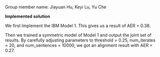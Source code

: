 Group member name: Jiayuan Hu, Keyi Lu, Yu Che

**Implemented solution**

We first Implement the IBM Model 1. This gives us a result of AER = 0.38.

Then we trained a symmetric model of Model 1 and output the joint set of results. By carefully adjusting parameters to threshold = 0.25, num_iterates = 20, and num_sentences = 10000, we got an alignment result with AER = 0.27.

